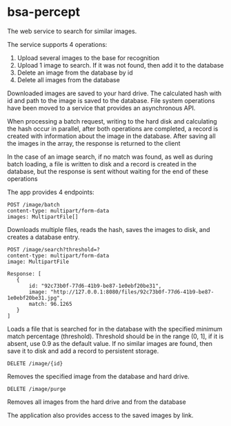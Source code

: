 # bsa-percept
 The web service to search for similar images.

  The service supports 4 operations:
  1. Upload several images to the base for recognition
  2. Upload 1 image to search. If it was not found, then add it to the database
  3. Delete an image from the database by id
  4. Delete all images from the database
  
 Downloaded images are saved to your hard drive. The calculated hash with id and path to the image is saved to the database.
 File system operations have been moved to a service that provides an asynchronous API.
 
 When processing a batch request, writing to the hard disk and calculating the hash occur in parallel, after both operations are completed, a record is created with information about the image in the database. After saving all the images in the array, the response is returned to the client
 
 
 In the case of an image search, if no match was found, as well as during batch loading, a file is written to disk and a record is created in the database, but the response is sent without waiting for the end of these operations

 The app provides 4 endpoints:
 
 ```
 POST /image/batch
 content-type: multipart/form-data
 images: MultipartFile[]
 ```
 Downloads multiple files, reads the hash, saves the images to disk, and creates a database entry.
 
 ```
 POST /image/search?threshold=?
 content-type: multipart/form-data
 image: MultipartFile
 
 Response: [
    {
        id: "92c73b0f-77d6-41b9-be87-1e0ebf20be31",
        image: "http://127.0.0.1:8080/files/92c73b0f-77d6-41b9-be87-1e0ebf20be31.jpg",
        match: 96.1265
    }
 ]
 ```
 
 Loads a file that is searched for in the database with the specified minimum match percentage (threshold). Threshold should be in the range (0, 1], if it is absent, use 0.9 as the default value. If no similar images are found, then save it to disk and add a record to persistent storage.

 ```
 DELETE /image/{id}
 ```
 
 Removes the specified image from the database and hard drive.
 
 ```
 DELETE /image/purge
 ```
 
 Removes all images from the hard drive and from the database
 
 
 The application also provides access to the saved images by link.
